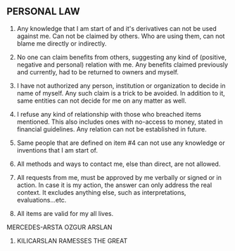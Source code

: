 ## PERSONAL LAW

1. Any knowledge that I am start of and it's derivatives can not be used against me. Can not be claimed by others. Who are using them, can not blame me directly or indirectly.

2. No one can claim benefits from others, suggesting any kind of (positive, negative and personal) relation with me. Any benefits claimed previously and currently, had to be returned to owners and myself.

3. I have not authorized any person, institution or organization to decide in name of myself. Any such claim is a trick to be avoided. In addition to it, same entities can not decide for me on any matter as well.

4. I refuse any kind of relationship with those who breached items mentioned. This also includes ones with no-access to money, stated in financial guidelines. Any relation can not be established in future.

5. Same people that are defined on item #4 can not use any knowledge or inventions that I am start of.

6. All methods and ways to contact me, else than direct, are not allowed.

7. All requests from me, must be approved by me verbally or signed or in action. In case it is my action, the answer can only address the real context. It excludes anything else, such as interpretations, evaluations...etc.

8. All items are valid for my all lives.



MERCEDES-ARSTA
OZGUR ARSLAN
1. KILICARSLAN
RAMESSES THE GREAT